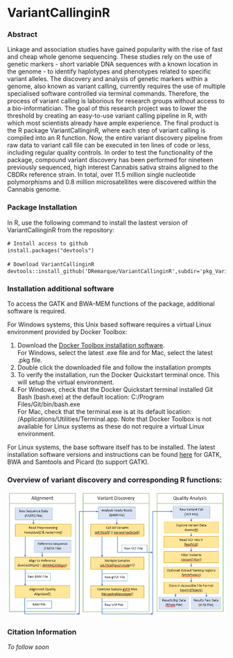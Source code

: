 # VariantCallinginR

### Abstract
Linkage and association studies have gained popularity with the rise of fast and cheap whole genome sequencing. These studies rely on the use of genetic markers - short variable DNA sequences with a known location in the genome - to identify haplotypes and phenotypes related to specific variant alleles. The discovery and analysis of genetic markers within a genome, also known as variant calling, currently requires the use of multiple specialised software controlled via terminal commands. Therefore, the process of variant calling is laborious for research groups without access to a bio-informatician. The goal of this research project was to lower the threshold by creating an easy-to-use variant calling pipeline in R, with which most scientists already have ample experience. The final product is the R package VariantCallinginR, where each step of variant calling is compiled into an R function. Now, the entire variant discovery pipeline from raw data to variant call file can be executed in ten lines of code or less, including regular quality controls. In order to test the functionality of the package, compound variant discovery has been performed for nineteen previously sequenced, high interest Cannabis sativa strains aligned to the CBDRx reference strain. In total, over 11.5 million single nucleotide polymorphisms and 0.8 million microsatellites were discovered within the Cannabis genome.

### Package Installation
In R, use the following command to install the lastest version of VariantCallinginR from the repository:
```{r}
# Install access to github
install.packages("devtools")

# Download VariantCallinginR
devtools::install_github('DRemarque/VariantCallinginR',subdir='pkg_VariantCallinginR')
```
### Installation additional software  
To access the GATK and BWA-MEM functions of the package, additional software is required.

For Windows systems, this Unix based software requires a virtual Linux environment provided by Docker Toolbox:
1. Download the [Docker Toolbox installation software][ref-1].  
   For Windows, select the latest .exe file and for Mac, select the latest .pkg file.
2. Double click the downloaded file and follow the installation prompts
3. To verify the installation, run the Docker Quickstart terminal once. This will setup the virtual environment.
4. For Windows, check that the Docker Quickstart terminal installed Git Bash (bash.exe) at the default location: C:/Program Files/Git/bin/bash.exe  
   For Mac, check that the terminal.exe is at its default location: /Applications/Utilities/Terminal.app.
Note that Docker Toolbox is not available for Linux systems as these do not require a virtual Linux environment. 

For Linux systems, the base software itself has to be installed. The latest installation software versions and instructions can be found [here][ref-2] for GATK, BWA and Samtools and Picard (to support GATK).

### Overview of variant discovery and corresponding R functions:
![Image of Method](https://github.com/DRemarque/VariantCallinginR/blob/master/pkg_VariantCallinginR/Documentation/Pipeline_Method.png) 

### Citation Information
_To follow soon_

[ref-1]: https://github.com/docker/toolbox/releases
[ref-2]: https://gatk.broadinstitute.org/hc/en-us/articles/360041320571--How-to-Install-all-software-packages-required-to-follow-the-GATK-Best-Practices
